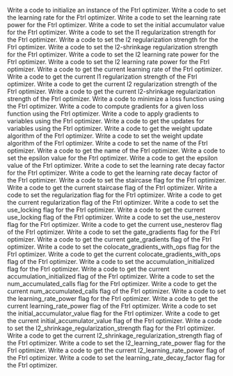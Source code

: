 Write a code to initialize an instance of the Ftrl optimizer.
Write a code to set the learning rate for the Ftrl optimizer.
Write a code to set the learning rate power for the Ftrl optimizer.
Write a code to set the initial accumulator value for the Ftrl optimizer.
Write a code to set the l1 regularization strength for the Ftrl optimizer.
Write a code to set the l2 regularization strength for the Ftrl optimizer.
Write a code to set the l2-shrinkage regularization strength for the Ftrl optimizer.
Write a code to set the l2 learning rate power for the Ftrl optimizer.
Write a code to set the l2 learning rate power for the Ftrl optimizer.
Write a code to get the current learning rate of the Ftrl optimizer.
Write a code to get the current l1 regularization strength of the Ftrl optimizer.
Write a code to get the current l2 regularization strength of the Ftrl optimizer.
Write a code to get the current l2-shrinkage regularization strength of the Ftrl optimizer.
Write a code to minimize a loss function using the Ftrl optimizer.
Write a code to compute gradients for a given loss function using the Ftrl optimizer.
Write a code to apply gradients to variables using the Ftrl optimizer.
Write a code to get the updates for variables using the Ftrl optimizer.
Write a code to get the weight update algorithm of the Ftrl optimizer.
Write a code to set the weight update algorithm of the Ftrl optimizer.
Write a code to set the name of the Ftrl optimizer.
Write a code to get the name of the Ftrl optimizer.
Write a code to set the epsilon value for the Ftrl optimizer.
Write a code to get the epsilon value of the Ftrl optimizer.
Write a code to set the learning rate decay factor for the Ftrl optimizer.
Write a code to get the learning rate decay factor of the Ftrl optimizer.
Write a code to set the staircase flag for the Ftrl optimizer.
Write a code to get the current staircase flag of the Ftrl optimizer.
Write a code to set the regularization flag for the Ftrl optimizer.
Write a code to get the current regularization flag of the Ftrl optimizer.
Write a code to set the use_locking flag for the Ftrl optimizer.
Write a code to get the current use_locking flag of the Ftrl optimizer.
Write a code to set the use_nesterov flag for the Ftrl optimizer.
Write a code to get the current use_nesterov flag of the Ftrl optimizer.
Write a code to set the gate_gradients flag for the Ftrl optimizer.
Write a code to get the current gate_gradients flag of the Ftrl optimizer.
Write a code to set the colocate_gradients_with_ops flag for the Ftrl optimizer.
Write a code to get the current colocate_gradients_with_ops flag of the Ftrl optimizer.
Write a code to set the accumulation_initialized flag for the Ftrl optimizer.
Write a code to get the current accumulation_initialized flag of the Ftrl optimizer.
Write a code to set the num_accumulated_calls flag for the Ftrl optimizer.
Write a code to get the current num_accumulated_calls flag of the Ftrl optimizer.
Write a code to set the learning_rate_power flag for the Ftrl optimizer.
Write a code to get the current learning_rate_power flag of the Ftrl optimizer.
Write a code to set the initial_accumulator_value flag for the Ftrl optimizer.
Write a code to get the current initial_accumulator_value flag of the Ftrl optimizer.
Write a code to set the l2_shrinkage_regularization_strength flag for the Ftrl optimizer.
Write a code to get the current l2_shrinkage_regularization_strength flag of the Ftrl optimizer.
Write a code to set the l2_learning_rate_power flag for the Ftrl optimizer.
Write a code to get the current l2_learning_rate_power flag of the Ftrl optimizer.
Write a code to set the learning_rate_decay_factor flag for the Ftrl optimizer.